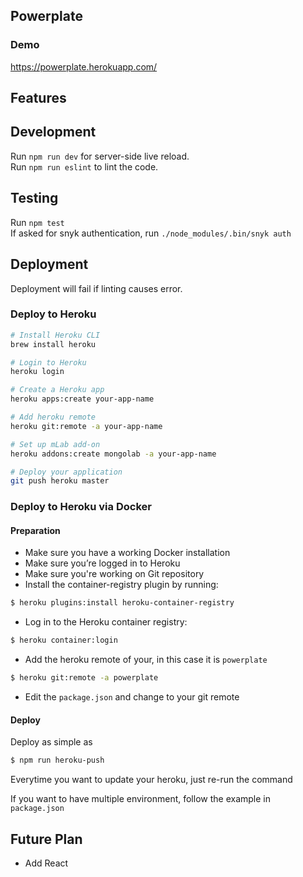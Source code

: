 ## Powerplate

### Demo
https://powerplate.herokuapp.com/

## Features

###

## Development

Run `npm run dev` for server-side live reload.  
Run `npm run eslint` to lint the code.

## Testing
Run `npm test`  
If asked for snyk authentication, run `./node_modules/.bin/snyk auth`

## Deployment

Deployment will fail if linting causes error.

### Deploy to Heroku

```bash
# Install Heroku CLI
brew install heroku

# Login to Heroku
heroku login

# Create a Heroku app
heroku apps:create your-app-name

# Add heroku remote
heroku git:remote -a your-app-name

# Set up mLab add-on
heroku addons:create mongolab -a your-app-name

# Deploy your application
git push heroku master
```

### Deploy to Heroku via Docker

#### Preparation

+ Make sure you have a working Docker installation
+ Make sure you’re logged in to Heroku
+ Make sure you're working on Git repository
+ Install the container-registry plugin by running:
```bash
$ heroku plugins:install heroku-container-registry
```
+ Log in to the Heroku container registry:
```bash
$ heroku container:login
```
+ Add the heroku remote of your, in this case it is `powerplate`
```bash
$ heroku git:remote -a powerplate
```
+ Edit the `package.json` and change to your git remote

#### Deploy

Deploy as simple as
```bash
$ npm run heroku-push
```

Everytime you want to update your heroku, just re-run the command

If you want to have multiple environment, follow the example in `package.json`

## Future Plan

- Add React